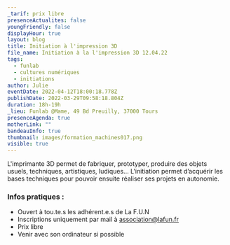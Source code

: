```yaml
---
_tarif: prix libre
presenceActualites: false
youngFriendly: false
displayHour: true
layout: blog
title: Initiation à l'impression 3D
file_name: Initiation à la l'impression 3D 12.04.22
tags:
  - funlab
  - cultures numériques
  - initiations
author: Julie
eventDate: 2022-04-12T18:00:18.778Z
publishDate: 2022-03-29T09:58:18.804Z
duration: 18h-19h
_lieu: Funlab @Mame, 49 Bd Preuilly, 37000 Tours
presenceAgenda: true
motherLink: ""
bandeauInfo: true
thumbnail: images/formation_machines017.png
visible: true
---
```

L'imprimante 3D permet de fabriquer, prototyper, produire des objets usuels, techniques, artistiques, ludiques... L'initiation permet d’acquérir les bases techniques pour pouvoir ensuite réaliser ses projets en autonomie.

### Infos pratiques :

* Ouvert à tou.te.s les adhérent.e.s de La F.U.N
* Inscriptions uniquement par mail à association@lafun.fr
* Prix libre 
* Venir avec son ordinateur si possible